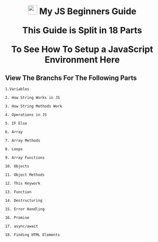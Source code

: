 <h1 align="center"><img src="https://www.bryntum.com/wp-content/uploads/2020/02/js-logo.png" width="30px"> My JS Beginners Guide

  
  
 This Guide is Split in 18 Parts
  
 To See How To Setup a JavaScript Environment Here
##  View The Branchs For The Following Parts  


 `1.Variables`
  
 `2. How String Works in JS`
  
 `3. How String Methods Work`

 `4. Operations in JS`

 `5. IF Else`
 
 `6. Array`
 
  `7. Array Methods`
 
  `8. Loops`
 
  `9. Array Functions`
 
  `10. Objects`
 
  `11. Object Methods`
 
  `12. This Keywork`
 
  `13. Function`
 
  `14. Destructuring`
 
  `15. Error Handling`
 
  `16. Promise`
 
  `17. async/await`
 
  `18. Finding HTML Elements` 


